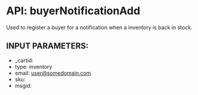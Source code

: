 # API: buyerNotificationAdd


Used to register a buyer for a notification when a inventory is back in stock.

## INPUT PARAMETERS: ##
  * _cartid: 
  * type: inventory
  * email: user@somedomain.com
  * sku: 
  * msgid: 
